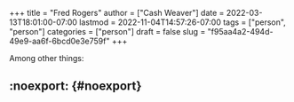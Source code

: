 +++
title = "Fred Rogers"
author = ["Cash Weaver"]
date = 2022-03-13T18:01:00-07:00
lastmod = 2022-11-04T14:57:26-07:00
tags = ["person", "person"]
categories = ["person"]
draft = false
slug = "f95aa4a2-494d-49e9-aa6f-6bcd0e3e759f"
+++

Among other things:


## :noexport: {#noexport}
